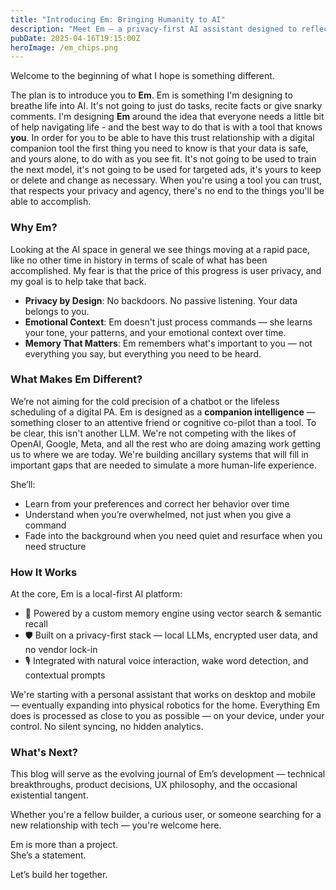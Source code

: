```yaml
---
title: "Introducing Em: Bringing Humanity to AI"
description: "Meet Em — a privacy-first AI assistant designed to reflect, understand, and empower you. Here's why we're building her."
pubDate: 2025-04-16T19:15:00Z
heroImage: /em_chips.png
---
```


Welcome to the beginning of what I hope is something different. 

The plan is to introduce you to **Em**. Em is something I'm designing to breathe life into AI. It's not going to just do tasks, recite facts or give snarky comments. I'm designing **Em** around the idea that everyone needs a little bit of help navigating life - and the best way to do that is with a tool that knows **you**. In order for you to be able to have this trust relationship with a digital companion tool the first thing you need to know is that your data is safe, and yours alone, to do with as you see fit. It's not going to be used to train the next model, it's not going to be used for targeted ads, it's yours to keep or delete and change as necessary. When you're using a tool you can trust, that respects your privacy and agency, there's no end to the things you'll be able to accomplish.


### Why Em?

Looking at the AI space in general we see things moving at a rapid pace, like no other time in history in terms of scale of what has been accomplished. My fear is that the price of this progress is user privacy, and my goal is to help take that back.

- **Privacy by Design**: No backdoors. No passive listening. Your data belongs to you.
- **Emotional Context**: Em doesn't just process commands — she learns your tone, your patterns, and your emotional context over time.
- **Memory That Matters**: Em remembers what's important to you — not everything you say, but everything you need to be heard.

### What Makes Em Different?

We’re not aiming for the cold precision of a chatbot or the lifeless scheduling of a digital PA. Em is designed as a **companion intelligence** — something closer to an attentive friend or cognitive co-pilot than a tool. To be clear, this isn't another LLM. We're not competing with the likes of OpenAI, Google, Meta, and all the rest who are doing amazing work getting us to where we are today. We're building ancillary systems that will fill in important gaps that are needed to simulate a more human-life experience.

She’ll:
- Learn from your preferences and correct her behavior over time
- Understand when you’re overwhelmed, not just when you give a command
- Fade into the background when you need quiet and resurface when you need structure

### How It Works

At the core, Em is a local-first AI platform:
- 🧠 Powered by a custom memory engine using vector search & semantic recall
- 🛡️ Built on a privacy-first stack — local LLMs, encrypted user data, and no vendor lock-in
- 🎙️ Integrated with natural voice interaction, wake word detection, and contextual prompts

We're starting with a personal assistant that works on desktop and mobile — eventually expanding into physical robotics for the home. Everything Em does is processed as close to you as possible — on your device, under your control. No silent syncing, no hidden analytics. 

### What's Next?

This blog will serve as the evolving journal of Em’s development — technical breakthroughs, product decisions, UX philosophy, and the occasional existential tangent.

Whether you're a fellow builder, a curious user, or someone searching for a new relationship with tech — you're welcome here.

Em is more than a project.  
She’s a statement.

Let’s build her together.